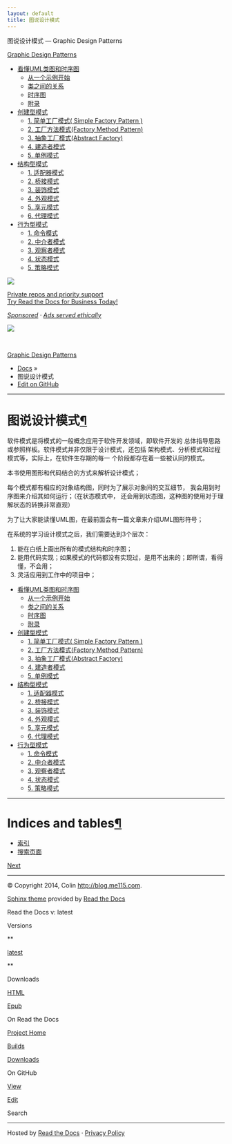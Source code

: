 ```yaml
---
layout: default
title: 图说设计模式
---
```

图说设计模式 — Graphic Design Patterns

[Graphic Design Patterns](https://design-patterns.readthedocs.io/zh_CN/latest/#)

*   [看懂UML类图和时序图](https://design-patterns.readthedocs.io/zh_CN/latest/read_uml.html)
    *   [从一个示例开始](https://design-patterns.readthedocs.io/zh_CN/latest/read_uml.html#id1)
    *   [类之间的关系](https://design-patterns.readthedocs.io/zh_CN/latest/read_uml.html#id2)
    *   [时序图](https://design-patterns.readthedocs.io/zh_CN/latest/read_uml.html#id3)
    *   [附录](https://design-patterns.readthedocs.io/zh_CN/latest/read_uml.html#id4)
*   [创建型模式](https://design-patterns.readthedocs.io/zh_CN/latest/creational_patterns/creational.html)
    *   [1\. 简单工厂模式( Simple Factory Pattern )](https://design-patterns.readthedocs.io/zh_CN/latest/creational_patterns/simple_factory.html)
    *   [2\. 工厂方法模式(Factory Method Pattern)](https://design-patterns.readthedocs.io/zh_CN/latest/creational_patterns/factory_method.html)
    *   [3\. 抽象工厂模式(Abstract Factory)](https://design-patterns.readthedocs.io/zh_CN/latest/creational_patterns/abstract_factory.html)
    *   [4\. 建造者模式](https://design-patterns.readthedocs.io/zh_CN/latest/creational_patterns/builder.html)
    *   [5\. 单例模式](https://design-patterns.readthedocs.io/zh_CN/latest/creational_patterns/singleton.html)
*   [结构型模式](https://design-patterns.readthedocs.io/zh_CN/latest/structural_patterns/structural.html)
    *   [1\. 适配器模式](https://design-patterns.readthedocs.io/zh_CN/latest/structural_patterns/adapter.html)
    *   [2\. 桥接模式](https://design-patterns.readthedocs.io/zh_CN/latest/structural_patterns/bridge.html)
    *   [3\. 装饰模式](https://design-patterns.readthedocs.io/zh_CN/latest/structural_patterns/decorator.html)
    *   [4\. 外观模式](https://design-patterns.readthedocs.io/zh_CN/latest/structural_patterns/facade.html)
    *   [5\. 享元模式](https://design-patterns.readthedocs.io/zh_CN/latest/structural_patterns/flyweight.html)
    *   [6\. 代理模式](https://design-patterns.readthedocs.io/zh_CN/latest/structural_patterns/proxy.html)
*   [行为型模式](https://design-patterns.readthedocs.io/zh_CN/latest/behavioral_patterns/behavioral.html)
    *   [1\. 命令模式](https://design-patterns.readthedocs.io/zh_CN/latest/behavioral_patterns/command.html)
    *   [2\. 中介者模式](https://design-patterns.readthedocs.io/zh_CN/latest/behavioral_patterns/mediator.html)
    *   [3\. 观察者模式](https://design-patterns.readthedocs.io/zh_CN/latest/behavioral_patterns/observer.html)
    *   [4\. 状态模式](https://design-patterns.readthedocs.io/zh_CN/latest/behavioral_patterns/state.html)
    *   [5\. 策略模式](https://design-patterns.readthedocs.io/zh_CN/latest/behavioral_patterns/strategy.html)

[![](../../_resources/cfc718550b8147b08ec5d993a9ee249c.png)](https://readthedocs.org/sustainability/click/305/eydT0BFGswWo/)

[Private repos and priority support  <br>Try Read the Docs for Business Today!](https://readthedocs.org/sustainability/click/305/eydT0BFGswWo/)

_[Sponsored](https://readthedocs.org/sustainability/advertising/) · [Ads served ethically](https://docs.readthedocs.io/en/latest/ethical-advertising.html)_

![](../../_resources/3154605342974072b8c989ff2000798e.orgsustainabilityview305eydt0bfgswwo)

 

[Graphic Design Patterns](https://design-patterns.readthedocs.io/zh_CN/latest/#)

*   [Docs](https://design-patterns.readthedocs.io/zh_CN/latest/#) »
*   图说设计模式
*   [Edit on GitHub](https://github.com/me115/design_patterns/blob/master/./index.rst)

* * *

# 图说设计模式[¶](https://design-patterns.readthedocs.io/zh_CN/latest/#index "永久链接至标题")

软件模式是将模式的一般概念应用于软件开发领域，即软件开发的 总体指导思路或参照样板。软件模式并非仅限于设计模式，还包括 架构模式、分析模式和过程模式等，实际上，在软件生存期的每一 个阶段都存在着一些被认同的模式。

本书使用图形和代码结合的方式来解析设计模式；

每个模式都有相应的对象结构图，同时为了展示对象间的交互细节， 我会用到时序图来介绍其如何运行；（在状态模式中， 还会用到状态图，这种图的使用对于理解状态的转换非常直观）

为了让大家能读懂UML图，在最前面会有一篇文章来介绍UML图形符号；

在系统的学习设计模式之后，我们需要达到3个层次：

1.  能在白纸上画出所有的模式结构和时序图；
2.  能用代码实现；如果模式的代码都没有实现过，是用不出来的；即所谓，看得懂，不会用；
3.  灵活应用到工作中的项目中；

*   [看懂UML类图和时序图](https://design-patterns.readthedocs.io/zh_CN/latest/read_uml.html)
    *   [从一个示例开始](https://design-patterns.readthedocs.io/zh_CN/latest/read_uml.html#id1)
    *   [类之间的关系](https://design-patterns.readthedocs.io/zh_CN/latest/read_uml.html#id2)
    *   [时序图](https://design-patterns.readthedocs.io/zh_CN/latest/read_uml.html#id3)
    *   [附录](https://design-patterns.readthedocs.io/zh_CN/latest/read_uml.html#id4)
*   [创建型模式](https://design-patterns.readthedocs.io/zh_CN/latest/creational_patterns/creational.html)
    *   [1\. 简单工厂模式( Simple Factory Pattern )](https://design-patterns.readthedocs.io/zh_CN/latest/creational_patterns/simple_factory.html)
    *   [2\. 工厂方法模式(Factory Method Pattern)](https://design-patterns.readthedocs.io/zh_CN/latest/creational_patterns/factory_method.html)
    *   [3\. 抽象工厂模式(Abstract Factory)](https://design-patterns.readthedocs.io/zh_CN/latest/creational_patterns/abstract_factory.html)
    *   [4\. 建造者模式](https://design-patterns.readthedocs.io/zh_CN/latest/creational_patterns/builder.html)
    *   [5\. 单例模式](https://design-patterns.readthedocs.io/zh_CN/latest/creational_patterns/singleton.html)
*   [结构型模式](https://design-patterns.readthedocs.io/zh_CN/latest/structural_patterns/structural.html)
    *   [1\. 适配器模式](https://design-patterns.readthedocs.io/zh_CN/latest/structural_patterns/adapter.html)
    *   [2\. 桥接模式](https://design-patterns.readthedocs.io/zh_CN/latest/structural_patterns/bridge.html)
    *   [3\. 装饰模式](https://design-patterns.readthedocs.io/zh_CN/latest/structural_patterns/decorator.html)
    *   [4\. 外观模式](https://design-patterns.readthedocs.io/zh_CN/latest/structural_patterns/facade.html)
    *   [5\. 享元模式](https://design-patterns.readthedocs.io/zh_CN/latest/structural_patterns/flyweight.html)
    *   [6\. 代理模式](https://design-patterns.readthedocs.io/zh_CN/latest/structural_patterns/proxy.html)
*   [行为型模式](https://design-patterns.readthedocs.io/zh_CN/latest/behavioral_patterns/behavioral.html)
    *   [1\. 命令模式](https://design-patterns.readthedocs.io/zh_CN/latest/behavioral_patterns/command.html)
    *   [2\. 中介者模式](https://design-patterns.readthedocs.io/zh_CN/latest/behavioral_patterns/mediator.html)
    *   [3\. 观察者模式](https://design-patterns.readthedocs.io/zh_CN/latest/behavioral_patterns/observer.html)
    *   [4\. 状态模式](https://design-patterns.readthedocs.io/zh_CN/latest/behavioral_patterns/state.html)
    *   [5\. 策略模式](https://design-patterns.readthedocs.io/zh_CN/latest/behavioral_patterns/strategy.html)

* * *

# Indices and tables[¶](https://design-patterns.readthedocs.io/zh_CN/latest/#indices-and-tables "永久链接至标题")

*   [索引](https://design-patterns.readthedocs.io/zh_CN/latest/genindex.html)
*   [搜索页面](https://design-patterns.readthedocs.io/zh_CN/latest/search.html)

[Next](https://design-patterns.readthedocs.io/zh_CN/latest/read_uml.html "看懂UML类图和时序图")

* * *

© Copyright 2014, Colin http://blog.me115.com.

[Sphinx theme](https://github.com/snide/sphinx_rtd_theme) provided by [Read the Docs](https://readthedocs.org)

Read the Docs v: latest

Versions

**

[latest](https://design-patterns.readthedocs.io/zh_CN/latest/)

**

Downloads

[HTML](https://readthedocs.org/projects/design-patterns/downloads/htmlzip/latest/)

[Epub](https://readthedocs.org/projects/design-patterns/downloads/epub/latest/)

On Read the Docs

[Project Home](https://readthedocs.org/projects/design-patterns/)

[Builds](https://readthedocs.org/projects/design-patterns/builds/)

[Downloads](https://readthedocs.org/projects/design-patterns/downloads/)

On GitHub

[View](https://github.com/me115/design_patterns/blob/master/./index.rst)

[Edit](https://github.com/me115/design_patterns/edit/master/./index.rst)

Search

* * *

Hosted by [Read the Docs](https://readthedocs.org) · [Privacy Policy](https://docs.readthedocs.io/en/latest/privacy-policy.html)